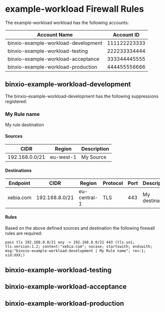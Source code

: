<!-- Space: CCOE -->
<!-- Parent: Security -->
<!-- Parent: Workload Firewall Rules -->
<!-- Title: example-workload firewall rules -->
<!-- Label: AWS -->
<!-- Label: CCOE -->
<!-- Label: NetworkFirewall -->
<!-- Label: Suppression -->

# example-workload Firewall Rules


The example-workload workload has the following accounts:

**Account Name** | **Account ID**
-----------------|---------------
binxio-example-workload-development | 111122223333
binxio-example-workload-testing | 222233334444
binxio-example-workload-acceptance | 333344445555
binxio-example-workload-production | 444455556666



## binxio-example-workload-development

The binxio-example-workload-development has the following suppressions registered:



### My Rule name

My rule destination

#### Sources

**CIDR** | **Region** | **Description**
---------|------------|----------------
192.168.0.0/21 | eu-west-1 | My Source


#### Destinations

**Endpoint** | **CIDR** | **Region** | **Protocol** | **Port** | **Description**
-------------|----------|------------|--------------|----------|-----------------
xebia.com | 192.168.8.0/21 | eu-central-1 | TLS  | 443 | My destination


#### Rules

Based on the above defined sources and destination the following firewall rules are required:

```
pass tls 192.168.0.0/21 any -> 192.168.8.0/21 443 (tls.sni; tls.version:1.2; content:"xebia.com"; nocase; startswith; endswith; msg:"binxio-example-workload-development | My Rule name"; rev:1; sid:XXX;)

```




## binxio-example-workload-testing



## binxio-example-workload-acceptance



## binxio-example-workload-production



